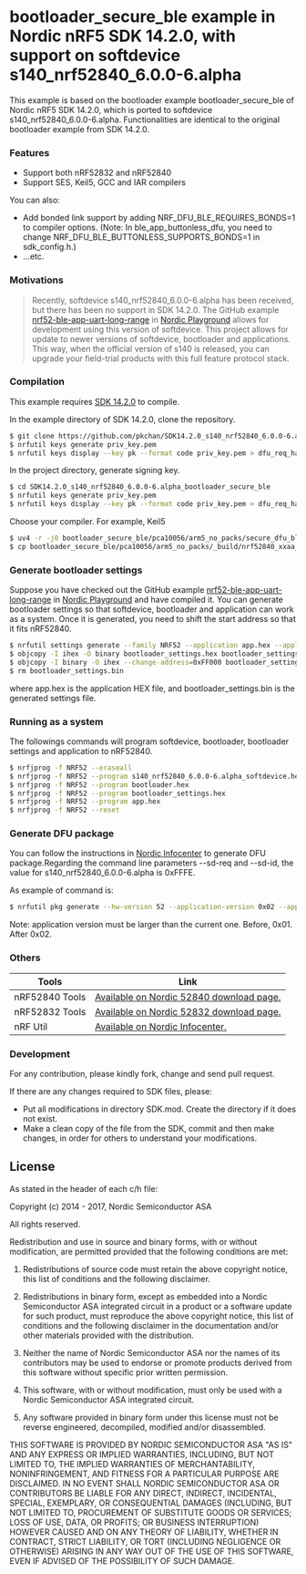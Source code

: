 # bootloader\_secure\_ble example in Nordic nRF5 SDK 14.2.0, with support on softdevice s140\_nrf52840\_6.0.0-6.alpha

This example is based on the bootloader example bootloader\_secure\_ble of Nordic nRF5 SDK 14.2.0, which is ported to softdevice s140\_nrf52840\_6.0.0-6.alpha. Functionalities are identical to the original bootloader example from SDK 14.2.0.

### Features

  - Support both nRF52832 and nRF52840
  - Support SES, Keil5, GCC and IAR compilers

You can also:
  - Add bonded link support by adding NRF\_DFU\_BLE\_REQUIRES\_BONDS=1 to compiler options. (Note: In ble\_app\_buttonless\_dfu, you need to change NRF\_DFU\_BLE\_BUTTONLESS\_SUPPORTS\_BONDS=1 in sdk\_config.h.)
  - ...etc.

### Motivations
> Recently, softdevice s140\_nrf52840\_6.0.0-6.alpha has been received, but there
> has been no support in SDK 14.2.0. The GitHub example [nrf52-ble-app-uart-long-range](https://github.com/NordicPlayground/nrf52-ble-app-uart-long-range)
> in [Nordic Playground](https://github.com/NordicPlayground) allows for development using this version of softdevice. This
> project allows for update to newer versions of softdevice, bootloader and applications.
> This way, when the official version of s140 is released, you can upgrade your field-trial
> products with this full feature protocol stack.



### Compilation
This example requires [SDK 14.2.0](http://developer.nordicsemi.com/nRF5_SDK/nRF5_SDK_v14.x.x/) to compile.

In the example directory of SDK 14.2.0, clone the repository.

```sh
$ git clone https://github.com/pkchan/SDK14.2.0_s140_nrf52840_6.0.0-6.alpha_bootloader_secure_ble.git
$ nrfutil keys generate priv_key.pem
$ nrfutil keys display --key pk --format code priv_key.pem > dfu_req_handling/dfu_public_key.c
```

In the project directory, generate signing key.

```sh
$ cd SDK14.2.0_s140_nrf52840_6.0.0-6.alpha_bootloader_secure_ble
$ nrfutil keys generate priv_key.pem
$ nrfutil keys display --key pk --format code priv_key.pem > dfu_req_handling/dfu_public_key.c
```

Choose your compiler. For example, Keil5

```sh
$ uv4 -r -j0 bootloader_secure_ble/pca10056/arm5_no_packs/secure_dfu_ble_s140_pca10056.uvprojx
$ cp bootloader_secure_ble/pca10056/arm5_no_packs/_build/nrf52840_xxaa_s140.hex bootloader.hex
```

### Generate bootloader settings
Suppose you have checked out the GitHub example [nrf52-ble-app-uart-long-range](https://github.com/NordicPlayground/nrf52-ble-app-uart-long-range) in [Nordic Playground](https://github.com/NordicPlayground) and have compiled it. You can generate bootloader settings so that softdevice, bootloader and application can work as a system. Once it is generated, you need to shift the start address so that it fits nRF52840.

```sh
$ nrfutil settings generate --family NRF52 --application app.hex --application-version 1 --bootloader-version 1 --bl-settings-version 1 bootloader_settings.hex
$ objcopy -I ihex -O binary bootloader_settings.hex bootloader_settings.bin
$ objcopy -I binary -O ihex --change-address=0xFF000 bootloader_settings.bin bootloader_settings.hex
$ rm bootloader_settings.bin
```

where app.hex is the application HEX file, and bootloader\_settings.bin is the generated settings file.

### Running as a system
The followings commands will program softdevice, bootloader, bootloader settings and application to nRF52840.

```sh
$ nrfjprog -f NRF52 --eraseall
$ nrfjprog -f NRF52 --program s140_nrf52840_6.0.0-6.alpha_softdevice.hex
$ nrfjprog -f NRF52 --program bootloader.hex
$ nrfjprog -f NRF52 --program bootloader_settings.hex
$ nrfjprog -f NRF52 --program app.hex
$ nrfjprog -f NRF52 --reset
```

### Generate DFU package
You can follow the instructions in [Nordic Infocenter](http://infocenter.nordicsemi.com/topic/com.nordic.infocenter.sdk5.v14.2.0/ble_sdk_app_dfu_bootloader.html?cp=4_0_0_4_4_0_3#lib_dfu_image) to generate DFU package.Regarding the command line parameters --sd-req and --sd-id, the value for s140\_nrf52840\_6.0.0-6.alpha is 0xFFFE.

As example of command is:

```sh
$ nrfutil pkg generate --hw-version 52 --application-version 0x02 --application app_new.hex --sd-id 0xFFFE --key-file priv_key.pem dfu_package.zip
```

Note: application version must be larger than the current one. Before, 0x01. After 0x02.

### Others

| Tools | Link |
| ------ | ------ |
| nRF52840 Tools | [Available on Nordic 52840 download page.](http://www.nordicsemi.com/eng/Products/nRF52840#Downloads) |
| nRF52832 Tools | [Available on Nordic 52832 download page.](http://www.nordicsemi.com/eng/Products/Bluetooth-low-energy/nRF52832#Downloads) |
| nRF Util | [Available on Nordic Infocenter.](http://infocenter.nordicsemi.com/topic/com.nordic.infocenter.tools/dita/tools/nrfutil/nrfutil_intro.html?cp=5_5) |



### Development

For any contribution, please kindly fork, change and send pull request.

If there are any changes required to SDK files, please:
  - Put all modifications in directory SDK.mod. Create the directory if it does not exist.
  - Make a clean copy of the file from the SDK, commit and then make changes, in order for others to understand your modifications.

License
----

As stated in the header of each c/h file:
 
Copyright (c) 2014 - 2017, Nordic Semiconductor ASA

All rights reserved.

Redistribution and use in source and binary forms, with or without modification,
are permitted provided that the following conditions are met:

1. Redistributions of source code must retain the above copyright notice, this
    list of conditions and the following disclaimer.
 
2. Redistributions in binary form, except as embedded into a Nordic
   Semiconductor ASA integrated circuit in a product or a software update for
   such product, must reproduce the above copyright notice, this list of
   conditions and the following disclaimer in the documentation and/or other
   materials provided with the distribution.

 3. Neither the name of Nordic Semiconductor ASA nor the names of its
    contributors may be used to endorse or promote products derived from this
    software without specific prior written permission.
 
 4. This software, with or without modification, must only be used with a
    Nordic Semiconductor ASA integrated circuit.
 
 5. Any software provided in binary form under this license must not be reverse
    engineered, decompiled, modified and/or disassembled.
 
 THIS SOFTWARE IS PROVIDED BY NORDIC SEMICONDUCTOR ASA "AS IS" AND ANY EXPRESS
 OR IMPLIED WARRANTIES, INCLUDING, BUT NOT LIMITED TO, THE IMPLIED WARRANTIES
 OF MERCHANTABILITY, NONINFRINGEMENT, AND FITNESS FOR A PARTICULAR PURPOSE ARE
 DISCLAIMED. IN NO EVENT SHALL NORDIC SEMICONDUCTOR ASA OR CONTRIBUTORS BE
 LIABLE FOR ANY DIRECT, INDIRECT, INCIDENTAL, SPECIAL, EXEMPLARY, OR
 CONSEQUENTIAL DAMAGES (INCLUDING, BUT NOT LIMITED TO, PROCUREMENT OF SUBSTITUTE
 GOODS OR SERVICES; LOSS OF USE, DATA, OR PROFITS; OR BUSINESS INTERRUPTION)
 HOWEVER CAUSED AND ON ANY THEORY OF LIABILITY, WHETHER IN CONTRACT, STRICT
 LIABILITY, OR TORT (INCLUDING NEGLIGENCE OR OTHERWISE) ARISING IN ANY WAY OUT
 OF THE USE OF THIS SOFTWARE, EVEN IF ADVISED OF THE POSSIBILITY OF SUCH DAMAGE.



